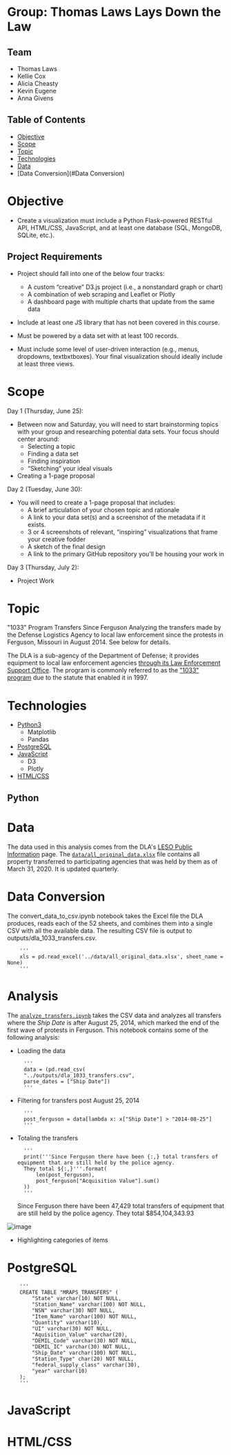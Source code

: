 # Group: Thomas Laws Lays Down the Law

## Team
* Thomas Laws
* Kellie Cox
* Alicia Cheasty
* Kevin Eugene
* Anna Givens

## Table of Contents
* [Objective](#Objective)
* [Scope](#Scope)
* [Topic](#Topic)
* [Technologies](#Technologies)
* [Data](#Data)
* [Data Conversion](#Data Conversion)


# Objective 
* Create a visualization must include a Python Flask–powered RESTful API, HTML/CSS, JavaScript, and at least one database (SQL, MongoDB, SQLite, etc.). 

## Project Requirements

* Project should fall into one of the below four tracks: 
    * A custom “creative” D3.js project (i.e., a nonstandard graph or chart)
    * A combination of web scraping and Leaflet or Plotly
    * A dashboard page with multiple charts that update from the same data

* Include at least one JS library that has not been covered in this course.
* Must be powered by a data set with at least 100 records.
* Must include some level of user-driven interaction (e.g., menus, dropdowns, textbxtboxes). Your final visualization should ideally include at least three views. 

 
# Scope
Day 1 (Thursday, June 25):
* Between now and Saturday, you will need to start brainstorming topics with your group and researching potential data sets. Your focus should center around:
	* Selecting a topic 	
	* Finding a data set	
	* Finding inspiration	
	* “Sketching” your ideal visuals
* Creating a 1-page proposal

Day 2 (Tuesday, June 30): 
* You will need to create a 1-page proposal that includes:
	* A brief articulation of your chosen topic and rationale
	* A link to your data set(s) and a screenshot of the metadata if it exists.	
	* 3 or 4 screenshots of relevant, “inspiring” visualizations that frame your creative fodder	
	* A sketch of the final design 	
	* A link to the primary GitHub repository you’ll be housing your work in

Day 3 (Thursday, July 2):
* Project Work



# Topic
"1033" Program Transfers Since Ferguson
Analyzing the transfers made by the Defense Logistics Agency to local law enforcement since the protests in Ferguson, Missouri in August 2014. See below for details.

The DLA is a sub-agency of the Department of Defense; it provides equipment to local law enforcement agencies [through its Law Enforcement Support Office](https://www.dla.mil/DispositionServices/Offers/Reutilization/LawEnforcement/PublicInformation/). The program is commonly referred to as the ["1033" program](https://www.dla.mil/DispositionServices/Offers/Reutilization/LawEnforcement/ProgramFAQs.aspx) due to the statute that enabled it in 1997.

# Technologies
* [Python3](#Python)
	* Matplotlib
	* Pandas
* [PostgreSQL](#PostgreSQL)
* [JavaScript](#JavaScript)
    * D3
    * Plotly
* [HTML/CSS](#HTML/CSS)


## Python 

# Data
The data used in this analysis comes from the DLA's [LESO Public Information](https://www.dla.mil/DispositionServices/Offers/Reutilization/LawEnforcement/PublicInformation/) page. The [`data/all_original_data.xlsx`](data/all_original_data.xlsx) file contains all property transferred to participating agencies that was held by them as of March 31, 2020. It is updated quarterly.

# Data Conversion
The convert_data_to_csv.ipynb notebook takes the Excel file the DLA produces, reads each of the 52 sheets, and combines them into a single CSV with all the available data. The resulting CSV file is output to outputs/dla_1033_transfers.csv.

        '''
        xls = pd.read_excel('../data/all_original_data.xlsx', sheet_name = None)
        '''

# Analysis
The [`analyze_transfers.ipynb`](notebooks/analyze_transfers.ipynb) takes the CSV data and analyzes all transfers where the *Ship Date* is after August 25, 2014, which marked the end of the first wave of protests in Ferguson. This notebook contains some of the following analysis:
* Loading the data

        '''
        data = (pd.read_csv(
        "../outputs/dla_1033_transfers.csv", 
        parse_dates = ["Ship Date"])
        '''

* Filtering for transfers post August 25, 2014

        '''
        post_ferguson = data[lambda x: x["Ship Date"] > "2014-08-25"]
        '''

* Totaling the transfers

        '''
        print('''Since Ferguson there have been {:,} total transfers of equipment that are still held by the police agency.
        They total ${:,}'''.format(
            len(post_ferguson),
            post_ferguson["Acquisition Value"].sum()
        ))
        '''
    Since Ferguson there have been 47,429 total transfers of equipment that are still held by the police agency.
    They total $854,104,343.93
    
![image]('outputs/charts_mpl/yearly_totals.png')

* Highlighting categories of items 

# PostgreSQL

        '''
        CREATE TABLE "MRAPS_TRANSFERS" (
            "State" varchar(10) NOT NULL,
            "Station_Name" varchar(100) NOT NULL,
            "NSN" varchar(30) NOT NULL,
            "Item_Name" varchar(100) NOT NULL,
            "Quantity" varchar(10),
            "UI" varchar(30) NOT NULL,
            "Aquisition_Value" varchar(20),
            "DEMIL_Code" varchar(30) NOT NULL,
            "DEMIL_IC" varchar(30) NOT NULL,
            "Ship_Date" varchar(100) NOT NULL,
            "Station_Type" char(20) NOT NULL,
            "federal_supply_class" varchar(30),
            "year" varchar(10)
        );
        '''
# JavaScript

# HTML/CSS
